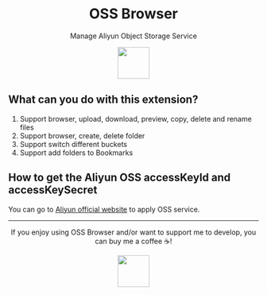 <h1 align="center">
  <strong>OSS Browser</strong>
</h1>
<p align="center">Manage Aliyun Object Storage Service</p>

<p align="center">
  <a title="Install OSS Browser Raycast Extension" href="https://www.raycast.com/JinShi/oss-browser#install">
    <img height="64" style="height: 64px" src="https://assets.raycast.com/JinShi/oss-browser/install_button@2x.png">
  </a>          
</p>

## What can you do with this extension?

1. Support browser, upload, download, preview, copy, delete and rename files
2. Support browser, create, delete folder
3. Support switch different buckets
4. Support add folders to Bookmarks

## How to get the Aliyun OSS accessKeyId and accessKeySecret

You can go to [Aliyun official website](https://www.aliyun.com) to apply OSS service.

---

<p align="center">If you enjoy using OSS Browser and/or want to support me to develop, you can buy me a coffee ☕!</p>

<p align="center">
  <a title="Buy Me A Coffee" href="https://www.buymeacoffee.com/J404">
    <img height="64" style="height: 64px" src="https://cdn.buymeacoffee.com/buttons/v2/default-yellow.png">
  </a>          
</p>
